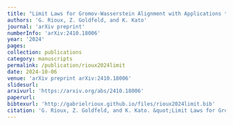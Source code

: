 ```yaml
---
title: "Limit Laws for Gromov-Wasserstein Alignment with Applications to Testing Graph Isomorphisms"
authors: 'G. Rioux, Z. Goldfeld, and K. Kato'
journal: 'arXiv preprint'
numberInfo: 'arXiv:2410.18006'
year: '2024'
pages: 
collection: publications
category: manuscripts
permalink: /publication/rioux2024limit
date: 2024-10-06
venue: 'arXiv preprint arXiv:2410.18006'
slidesurl: 
arxivurl: 'https://arxiv.org/abs/2410.18006'
paperurl: 
bibtexurl: 'http://gabrielrioux.github.io/files/rioux2024limit.bib'
citation: 'G. Rioux, Z. Goldfeld, and K. Kato. &quot;Limit Laws for Gromov-Wasserstein Alignment with Applications to Testing Graph Isomorphisms.&quot; <i>arXiv preprint</i>. arXiv:2410.18006, 2024.'
---
```

